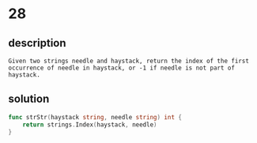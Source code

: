 # 28

## description
```
Given two strings needle and haystack, return the index of the first occurrence of needle in haystack, or -1 if needle is not part of haystack.
```

## solution
```go
func strStr(haystack string, needle string) int {
    return strings.Index(haystack, needle)
}
```
